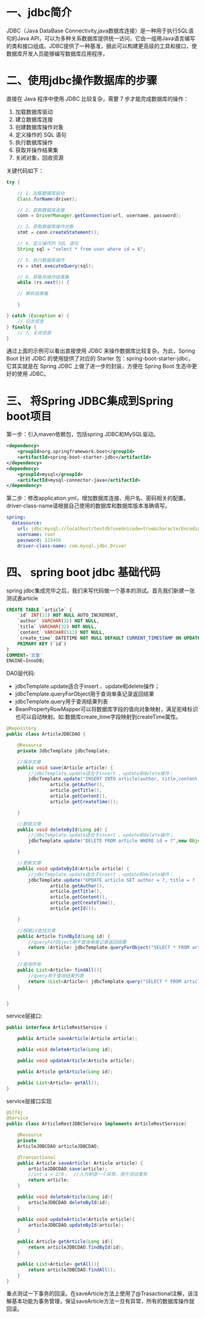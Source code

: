 # 一、jdbc简介

JDBC（Java DataBase Connectivity,java数据库连接）是一种用于执行SQL语句的Java API，可以为多种关系数据库提供统一访问，它由一组用Java语言编写的类和接口组成。JDBC提供了一种基准，据此可以构建更高级的工具和接口，使数据库开发人员能够编写数据库应用程序，

# 二、使用jdbc操作数据库的步骤

直接在 Java 程序中使用 JDBC 比较复杂，需要 7 步才能完成数据库的操作：

1. 加载数据库驱动
2. 建立数据库连接
3. 创建数据库操作对象
4. 定义操作的 SQL 语句
5. 执行数据库操作
6. 获取并操作结果集
7. 关闭对象，回收资源

关键代码如下：

```java
try {

    // 1、加载数据库驱动
    Class.forName(driver);

    // 2、获取数据库连接
    conn = DriverManager.getConnection(url, username, password);

    // 3、获取数据库操作对象
    stmt = conn.createStatement();

    // 4、定义操作的 SQL 语句
    String sql = "select * from user where id = 6";

    // 5、执行数据库操作
    rs = stmt.executeQuery(sql);

    // 6、获取并操作结果集
    while (rs.next()) {

    // 解析结果集

    }

} catch (Exception e) {
    // 日志信息
} finally {
    // 7、关闭资源
}
```

通过上面的示例可以看出直接使用 JDBC 来操作数据库比较复杂。为此，Spring Boot 针对 JDBC 的使用提供了对应的 Starter 包：spring-boot-starter-jdbc，它其实就是在 Spring JDBC 上做了进一步的封装，方便在 Spring Boot 生态中更好的使用 JDBC。

# 三、 将Spring JDBC集成到Spring boot项目

第一步：引入maven依赖包，包括spring JDBC和MySQL驱动。

```xml
<dependency>
    <groupId>org.springframework.boot</groupId>
    <artifactId>spring-boot-starter-jdbc</artifactId>
</dependency>
<dependency>
    <groupId>mysql</groupId>
    <artifactId>mysql-connector-java</artifactId>
</dependency>
```

第二步：修改application.yml，增加数据库连接、用户名、密码相关的配置。driver-class-name请根据自己使用的数据库和数据库版本准确填写。

```yaml
spring:
  datasource:
    url: jdbc:mysql://localhost/testdb?useUnicode=true&characterEncoding=utf-8
    username: root
    password: 123456
    driver-class-name: com.mysql.jdbc.Driver
```

# 四、  spring boot jdbc 基础代码

spring jdbc集成完毕之后，我们来写代码做一个基本的测试。首先我们新建一张测试表article

```sql
CREATE TABLE `article` (
	`id` INT(11) NOT NULL AUTO_INCREMENT,
	`author` VARCHAR(32) NOT NULL,
	`title` VARCHAR(32) NOT NULL,
	`content` VARCHAR(512) NOT NULL,
	`create_time` DATETIME NOT NULL DEFAULT CURRENT_TIMESTAMP ON UPDATE CURRENT_TIMESTAMP,
	PRIMARY KEY (`id`)
)
COMMENT='文章'
ENGINE=InnoDB;
```

DAO层代码:

- jdbcTemplate.update适合于insert 、update和delete操作；
- jdbcTemplate.queryForObject用于查询单条记录返回结果
- jdbcTemplate.query用于查询结果列表
- BeanPropertyRowMapper可以将数据库字段的值向对象映射，满足驼峰标识也可以自动映射。如:数据库create_time字段映射到createTime属性。

```java
@Repository
public class ArticleJDBCDAO {

    @Resource
    private JdbcTemplate jdbcTemplate;

    //保存文章
    public void save(Article article) {
        //jdbcTemplate.update适合于insert 、update和delete操作；
        jdbcTemplate.update("INSERT INTO article(author, title,content,create_time) values(?, ?, ?, ?)",
                article.getAuthor(),
                article.getTitle(),
                article.getContent(),
                article.getCreateTime());

    }

    //删除文章
    public void deleteById(Long id) {
        //jdbcTemplate.update适合于insert 、update和delete操作；
        jdbcTemplate.update("DELETE FROM article WHERE id = ?",new Object[]{id});

    }

    //更新文章
    public void updateById(Article article) {
        //jdbcTemplate.update适合于insert 、update和delete操作；
        jdbcTemplate.update("UPDATE article SET author = ?, title = ? ,content = ?,create_time = ? WHERE id = ?",
                article.getAuthor(),
                article.getTitle(),
                article.getContent(),
                article.getCreateTime(),
                article.getId());

    }

    //根据id查找文章
    public Article findById(Long id) {
        //queryForObject用于查询单条记录返回结果
        return (Article) jdbcTemplate.queryForObject("SELECT * FROM article WHERE id=?", new Object[]{id}, new BeanPropertyRowMapper(Article.class));
    }

    //查询所有
    public List<Article> findAll(){
        //query用于查询结果列表
        return (List<Article>) jdbcTemplate.query("SELECT * FROM article ",  new BeanPropertyRowMapper(Article.class));
    }


}
```

service层接口:

```java
public interface ArticleRestService {

    public Article saveArticle(Article article);

    public void deleteArticle(Long id);

    public void updateArticle(Article article);

    public Article getArticle(Long id);

    public List<Article> getAll();
}
```

service层接口实现

```java
@Slf4j
@Service
public class ArticleRestJDBCService implements ArticleRestService{

    @Resource
    private
    ArticleJDBCDAO articleJDBCDAO;

    @Transactional
    public Article saveArticle( Article article) {
        articleJDBCDAO.save(article);
        //int a = 2/0；  //人为制造一个异常，用于测试事务
        return article;
    }

    public void deleteArticle(Long id){
        articleJDBCDAO.deleteById(id);
    }

    public void updateArticle(Article article){
        articleJDBCDAO.updateById(article);
    }

    public Article getArticle(Long id){
        return articleJDBCDAO.findById(id);
    }

    public List<Article> getAll(){
        return articleJDBCDAO.findAll();
    }
}
```

重点测试一下事务的回滚。在saveArticle方法上使用了@Trasactional注解，该注解基本功能为事务管理，保证saveArticle方法一旦有异常，所有的数据库操作就回滚。